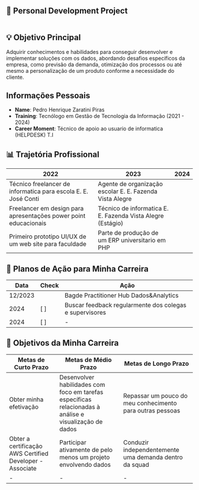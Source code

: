 ## 📌 Personal Development Project

<img src="">

## 💡 Objetivo Principal

Adquirir conhecimentos e habilidades para conseguir desenvolver e implementar soluções com os dados, abordando desafios específicos da empresa, como previsão da demanda, otimização dos processos ou até mesmo a personalização de um produto conforme a necessidade do cliente.

## Informações Pessoais

- **Name**: Pedro Henrique Zaratini Piras
- **Training**: Tecnólogo em Gestão de Tecnologia da Informação (2021 - 2024)
- **Career Moment**: Técnico de apoio ao usuario de informatica (HELPDESK) T.I

## 📊 Trajetória Profissional

|                                 2022                                    |                                     2023                         | 2024 |
|-------------------------------------------------------------------------|------------------------------------------------------------------|------|
|     Técnico freelancer de informatica para escola E. E. José Conti      |     Agente de organização escolar E. E. Fazenda Vista Alegre     |
|     Freelancer em design para apresentações power point educacionais    |     Técnico de informatica E. E. Fazenda Vista Alegre (Estágio)  |
|     Primeiro prototipo UI/UX de um web site para faculdade              |     Parte de produção de um ERP universitario em PHP             |

## 📌 Planos de Ação para Minha Carreira

| Data | Check | Ação |
|-----|------------------|---------------------|
| 12/2023|               | Bagde Practitioner Hub Dados&Analytics   |
| 2024| [ ]              | Buscar feedback regularmente dos colegas e supervisores    |
| 2024| [ ]              | - |

## 🎯 Objetivos da Minha Carreira

| Metas de Curto Prazo | Metas de Médio Prazo | Metas de Longo Prazo |
|-------------|-------------|-------------|
| Obter minha efetivação | Desenvolver habilidades com foco em tarefas específicas relacionadas à análise e visualização de dados | Repassar um pouco do meu conhecimento para outras pessoas |
| Obter a certificação AWS Certified Developer - Associate | Participar ativamente de pelo menos um projeto envolvendo dados | Conduzir independentemente uma demanda dentro da squad |
| - | - | - |

